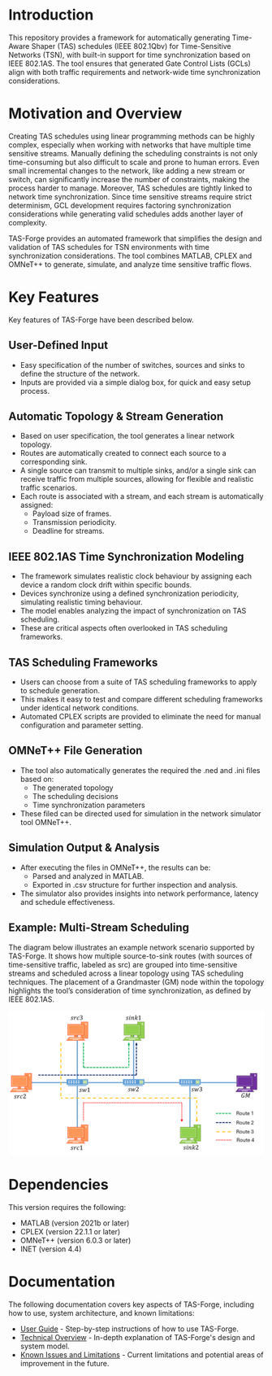 # Introduction
This repository provides a framework for automatically generating Time-Aware Shaper (TAS) schedules (IEEE 802.1Qbv) for Time-Sensitive Networks (TSN), with built-in support for time synchronization based on IEEE 802.1AS. The tool ensures that generated Gate Control Lists (GCLs) align with both traffic requirements and network-wide time synchronization considerations.

# Motivation and Overview
Creating TAS schedules using linear programming methods can be highly complex, especially when working with networks that have multiple time sensitive streams. Manually defining the scheduling constraints is not only time-consuming but also difficult to scale and prone to human errors. Even small incremental changes to the network, like adding a new stream or switch, can significantly increase the number of constraints, making the process harder to manage. Moreover, TAS schedules are tightly linked to network time synchronization. Since time sensitive streams require strict determinism, GCL development requires factoring synchronization considerations while generating valid schedules adds another layer of complexity.  

TAS-Forge provides an automated framework that simplifies the design and validation of TAS schedules for TSN environments with time synchronization considerations. The tool combines MATLAB, CPLEX and OMNeT++ to generate, simulate, and analyze time sensitive traffic flows. 

# Key Features
Key features of TAS-Forge have been described below. 

## User-Defined Input
-	Easy specification of the number of switches, sources and sinks to define the structure of the network.
-	Inputs are provided via a simple dialog box, for quick and easy setup process. 

## Automatic Topology & Stream Generation 
-	Based on user specification, the tool generates a linear network topology. 
-	Routes are automatically created to connect each source to a corresponding sink. 
-	A single source can transmit to multiple sinks, and/or a single sink can receive traffic from multiple sources, allowing for flexible and realistic traffic scenarios.
-	Each route is associated with a stream, and each stream is automatically assigned:
    -	Payload size of frames. 
    -	Transmission periodicity. 
    -	Deadline for streams. 

## IEEE 802.1AS Time Synchronization Modeling
-	The framework simulates realistic clock behaviour by assigning each device a random clock drift within specific bounds. 
-	Devices synchronize using a defined synchronization periodicity, simulating realistic timing behaviour.
-	The model enables analyzing the impact of synchronization on TAS scheduling.
-	These are critical aspects often overlooked in TAS scheduling frameworks. 

## TAS Scheduling Frameworks
-	Users can choose from a suite of TAS scheduling frameworks to apply to schedule generation. 
-	This makes it easy to test and compare different scheduling frameworks under identical network conditions.
-	Automated CPLEX scripts are provided to eliminate the need for manual configuration and parameter setting. 

## OMNeT++ File Generation
-	The tool also automatically generates the required the .ned and .ini files based on:
    -	The generated topology
    -	The scheduling decisions 
    -	Time synchronization parameters
-	These filed can be directed used for simulation in the network simulator tool OMNeT++. 

## Simulation Output & Analysis
-	After executing the files in OMNeT++, the results can be:
    -	Parsed and analyzed in MATLAB. 
    -	Exported in .csv structure for further inspection and analysis. 
-	The simulator also provides insights into network performance, latency and schedule effectiveness. 

## Example: Multi-Stream Scheduling
The diagram below illustrates an example network scenario supported by TAS-Forge. It shows how multiple source-to-sink routes (with sources of time-sensitive traffic, labeled as src) are grouped into time-sensitive streams and scheduled across a linear topology using TAS scheduling techniques. The placement of a Grandmaster (GM) node within the topology highlights the tool’s consideration of time synchronization, as defined by IEEE 802.1AS.

![Multi-stream TSN example](documentation/images/example_topology_1.png)

# Dependencies
This version requires the following:

- MATLAB (version 2021b or later)
- CPLEX (version 22.1.1 or later)
- OMNeT++ (version 6.0.3 or later)
- INET (version 4.4)

# Documentation
The following documentation covers key aspects of TAS-Forge, including how to use, system architecture, and known limitations:

- [User Guide](documentation/User_Guide.md) - Step-by-step instructions of how to use TAS-Forge. 
- [Technical Overview](documentation/Technical_Overview.md) - In-depth explanation of TAS-Forge's design and system model. 
- [Known Issues and Limitations](documentation/Issues_and_Limitations.md) - Current limitations and potential areas of improvement in the future. 

